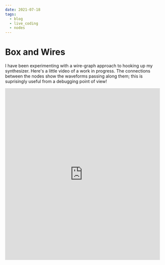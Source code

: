 ```yaml
---
date: 2021-07-18
tags:
  - blog
  - live_coding
  - nodes
---
```


# Box and Wires 

I have been experimenting with a wire-graph approach to hooking up my synthesizer.  Here's a little video of a work in progress.  The connections between the nodes show the waveforms passing along them; this is suprisingly useful from a debugging point of view!

<iframe width="100%" height="560" src="https://www.youtube.com/embed/1pwffO_61vU" title="YouTube video player" frameborder="0" allow="accelerometer; autoplay; clipboard-write; encrypted-media; gyroscope; picture-in-picture" allowfullscreen></iframe>

<div class="ui section divider"></div>
<section id="socialMediaLinks"></section>
<div class="ui section divider"></div>
<div id="disqus_thread"></div>

